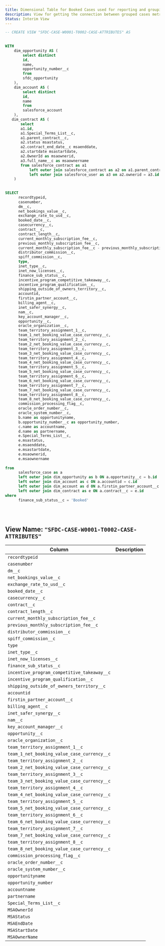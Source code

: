 ```yaml
---
title: Dimensional Table for Booked Cases used for reporting and grouping (Booked)
description: View for getting the connection between grouped cases metrics to the relevant opportunity. Renewals and Amendment cases are included in the grouping.
Status: Interim View
---
```


```sql
-- CREATE VIEW "SFDC-CASE-W0001-T0002-CASE-ATTRIBUTES" AS
 
 
WITH
    dim_opportunity AS (
        select distinct
        id,
        name,
        opportunity_number__c
        from
        sfdc_opportunity
    ),
    dim_account AS (
        select distinct
        id,
        name
        from
        salesforce_account
    ),
   dim_contract AS (
       select
       a1.id,
       a1.Special_Terms_List__c,
       a1.parent_contract__c,
       a2.status msastatus,
       a2.contract_end_date__c msaenddate,
       a2.startdate msastartdate,
       a2.OwnerId as msaownerid,
       a3.full_name__c as msaownername
       from salesforce_contract as a1
           left outer join salesforce_contract as a2 on a1.parent_contract__c = a2.id
           left outer join salesforce_user as a3 on a2.ownerid = a3.id
    )
 
 
SELECT
      recordtypeid,
      casenumber,
      dm__c,
      net_bookings_value__c,
      exchange_rate_to_usd__c,
      booked_date__c,
      casecurrency__c,
      contract__c,
      contract_length__c,
      current_monthly_subscription_fee__c,
      previous_monthly_subscription_fee__c,
      current_monthly_subscription_fee__c - previous_monthly_subscription_fee__c as mrrchangelocal,
      distributor_commission__c,
      spiff_commission__c,
      type,
      inet_type__c,
      inet_now_licenses__c,
      finance_sub_status__c,
      incentive_program_competitive_takeaway__c,
      incentive_program_qualification__c,
      shipping_outside_of_owners_territory__c,
      accountid,
      firstin_partner_account__c,
      billing_agent__c,
      inet_safer_synergy__c,
      nam__c,
      key_account_manager__c,
      opportunity__c,
      oracle_organization__c,
      team_territory_assignment_1__c,
      team_1_net_booking_value_case_currency__c,
      team_territory_assignment_2__c,
      team_2_net_booking_value_case_currency__c,
      team_territory_assignment_3__c,
      team_3_net_booking_value_case_currency__c,
      team_territory_assignment_4__c,
      team_4_net_booking_value_case_currency__c,
      team_territory_assignment_5__c,
      team_5_net_booking_value_case_currency__c,
      team_territory_assignment_6__c,
      team_6_net_booking_value_case_currency__c,
      team_territory_assignment_7__c,
      team_7_net_booking_value_case_currency__c,
      team_territory_assignment_8__c,
      team_8_net_booking_value_case_currency__c,
      commission_processing_flag__c,
      oracle_order_number__c,
      oracle_system_number__c,
      b.name as opportunityname,
      b.opportunity_number__c as opportunity_number,
      c.name as accountname,
      d.name as partnername,
      e.Special_Terms_List__c,
      e.msastatus,
      e.msaenddate,
      e.msastartdate,
      e.msaownerid,
      e.msaownername
      
from
      salesforce_case as a
      left outer join dim_opportunity as b ON a.opportunity__c = b.id
      left outer join dim_account as c ON a.accountid = c.id
      left outer join dim_account as d ON a.firstin_partner_account__c = d.id
      left outer join dim_contract as e ON a.contract__c = e.id
where
      finance_sub_status__c = 'Booked'
 
 
 


```

## View Name: `"SFDC-CASE-W0001-T0002-CASE-ATTRIBUTES"`

| Column | Description |
| --- | --- |
|`recordtypeid`|  |
|`casenumber` |  |
|`dm__c` |  |
|`net_bookings_value__c` |  |
|`exchange_rate_to_usd__c` |  |
|`booked_date__c` |  |
|`casecurrency__c` |  |
|`contract__c` |  |
|`contract_length__c` |  |
|`current_monthly_subscription_fee__c` |  |
|`previous_monthly_subscription_fee__c` |  |
|`distributor_commission__c` |  |
|`spiff_commission__c` |  |
|`type` |  |
|`inet_type__c` |  |
|`inet_now_licenses__c` |  |
|`finance_sub_status__c` |  |
|`incentive_program_competitive_takeaway__c` |  |
|`incentive_program_qualification__c` |  |
|`shipping_outside_of_owners_territory__c` |  |
|`accountid` |  |
|`firstin_partner_account__c` |  |
|`billing_agent__c` |  |
|`inet_safer_synergy__c` |  |
|`nam__c` |  |
|`key_account_manager__c` |  |
|`opportunity__c` |  |
|`oracle_organization__c` |  |
|`team_territory_assignment_1__c` |  |
|`team_1_net_booking_value_case_currency__c` |  |
|`team_territory_assignment_2__c` |  |
|`team_2_net_booking_value_case_currency__c` |  |
|`team_territory_assignment_3__c` |  |
|`team_3_net_booking_value_case_currency__c` |  |
|`team_territory_assignment_4__c` |  |
|`team_4_net_booking_value_case_currency__c` |  |
|`team_territory_assignment_5__c` |  |
|`team_5_net_booking_value_case_currency__c` |  |
|`team_territory_assignment_6__c` |  |
|`team_6_net_booking_value_case_currency__c` |  |
|`team_territory_assignment_7__c` |  |
|`team_7_net_booking_value_case_currency__c` |  |
|`team_territory_assignment_8__c` |  |
|`team_8_net_booking_value_case_currency__c` |  |
|`commission_processing_flag__c` |  |
|`oracle_order_number__c` |  |
|`oracle_system_number__c` |  |
|`opportunityname` |  |
|`opportunity_number` |  |
|`accountname` |  |
|`partnername` |  |
|`Special_Terms_List__c` | |
|`MSAOwnerId` | |
|`MSAStatus` | |
|`MSAEndDate` | |
|`MSAStartDate` | |
|`MSAOwnerName` | |
